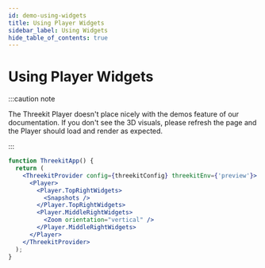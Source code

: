 ```yaml
---
id: demo-using-widgets
title: Using Player Widgets
sidebar_label: Using Widgets
hide_table_of_contents: true
---
```


# Using Player Widgets

:::caution note

The Threekit Player doesn't place nicely with the demos feature of our documentation. If you don't see the 3D visuals, please refresh the page and the Player should load and render as expected.

:::

```jsx live
function ThreekitApp() {
  return (
    <ThreekitProvider config={threekitConfig} threekitEnv={'preview'}>
      <Player>
        <Player.TopRightWidgets>
          <Snapshots />
        </Player.TopRightWidgets>
        <Player.MiddleRightWidgets>
          <Zoom orientation="vertical" />
        </Player.MiddleRightWidgets>
      </Player>
    </ThreekitProvider>
  );
}
```
